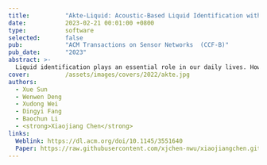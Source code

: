 ```yaml
---
title:          "Akte-Liquid: Acoustic-Based Liquid Identification with Smartphones"
date:           2023-02-21 00:01:00 +0800
type:           software
selected:       false
pub:            "ACM Transactions on Sensor Networks  (CCF-B)"
pub_date:       "2023"
abstract: >-
  Liquid identification plays an essential role in our daily lives. However, existing RF sensing approaches still require dedicated hardware such as RFID readers and UWB transceivers, which are not readily available to most users. In this article, we propose Akte-Liquid, which leverages the speaker on smartphones to transmit acoustic signals, and the microphone on smartphones to receive reflected signals to identify liquid types and analyze the liquid concentration. Our work arises from the acoustic intrinsic impedance property of liquids, in that different liquids have different intrinsic impedance, causing reflected acoustic signals of liquids to differ. Then, we discover that the amplitude-frequency feature of reflected signals may be utilized to represent the liquid feature. With this insight, we propose new mechanisms to eliminate the interference caused by hardware and multi-path propagation effects to extract the liquid features. In addition, we design a new Siamese network-based structure with a specific training sample selection mechanism to reconstruct the extracted feature to container-irrelevant features. Our experimental evaluations demonstrate that Akte-Liquid is able to distinguish 20 types of liquids at a higher accuracy, and to identify food additives and measure protein concentration in the artificial urine with a 92.3% accuracy under 1 mg/100 mL as well. 
cover:          /assets/images/covers/2022/akte.jpg
authors:
  - Xue Sun
  - Wenwen Deng
  - Xudong Wei
  - Dingyi Fang
  - Baochun Li
  - <strong>Xiaojiang Chen</strong>
links:
  Weblink: https://dl.acm.org/doi/10.1145/3551640
  Paper: https://raw.githubusercontent.com/xjchen-nwu/xiaojiangchen.github.io/main/paper/2022/Akte-Liquid.pdf
---
```

